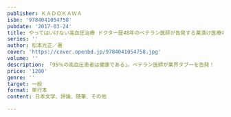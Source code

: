 ```yaml
---
publisher: ＫＡＤＯＫＡＷＡ
isbn: '9784041054758'
pubdate: '2017-03-24'
title: やってはいけない高血圧治療 ドクター歴48年のベテラン医師が告発する薬漬け医療の闇
series: ''
author: 松本光正／著
cover: 'https://cover.openbd.jp/9784041054758.jpg'
volume: ''
description: 「95％の高血圧患者は健康である」。ベテラン医師が業界タブーを告発！
price: '1200'
genre: ''
target: 一般
format: 単行本
content: 日本文学、評論、随筆、その他

---
```

